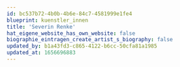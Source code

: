 ```yaml
---
id: bc537b72-4b0b-4b6e-84c7-4581999e1fe4
blueprint: kuenstler_innen
title: 'Severin Renke'
hat_eigene_website_has_own_website: false
biographie_eintragen_create_artist_s_biography: false
updated_by: b1a43fd3-c865-4122-b6cc-50cfa81a1985
updated_at: 1656696883
---
```

